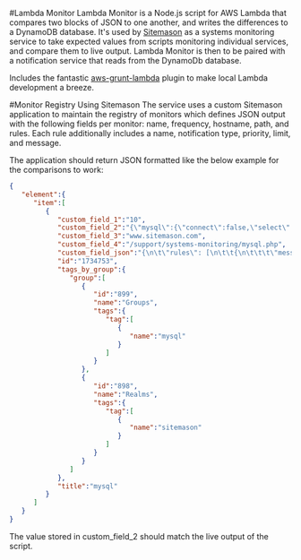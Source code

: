 #Lambda Monitor
Lambda Monitor is a Node.js script for AWS Lambda that compares two blocks of JSON to one another, and writes the differences to a DynamoDB database.
It's used by [Sitemason](http://www.sitemason.com) as a systems monitoring service to take expected values from scripts monitoring individual
services, and compare them to live output. Lambda Monitor is then to be paired with a notification service that reads from the DynamoDb database.

Includes the fantastic [aws-grunt-lambda](https://github.com/Tim-B/grunt-aws-lambda) plugin to make local Lambda development a breeze.

#Monitor Registry Using Sitemason
The service uses a custom Sitemason application to maintain the registry of monitors which defines JSON output with the following fields per monitor: name, frequency, hostname, path, and rules. Each rule additionally includes a name, notification type, priority, limit, and message. 

The application should return JSON formatted like the below example for the comparisons to work:

```json
{  
   "element":{  
      "item":[  
         {  
            "custom_field_1":"10",
            "custom_field_2":"{\"mysql\":{\"connect\":false,\"select\":true,\"insert\":true,\"update\":true,\"delete\":true,\"error\":false},\"pma\":{\"302-redirect\":true,\"redirect-location\":true,\"200-ok\":true,\"content-length\":true}}",
            "custom_field_3":"www.sitemason.com",
            "custom_field_4":"/support/systems-monitoring/mysql.php",
            "custom_field_json":"{\n\t\"rules\": [\n\t\t{\n\t\t\t\"message\": \"alert! changes to MySQL\",\n\t\t\t\"notificationType\": \"All\",\n\t\t\t\"priority\": \"1\",\n\t\t\t\"sectionName\": \"mysql\"\n\t\t}, {\n\t\t\t\"message\": \"something is wrong with PMA\",\n\t\t\t\"notificationType\": \"Feed\",\n\t\t\t\"priority\": \"2\",\n\t\t\t\"sectionName\": \"pma\"\n\t\t}\n\t]\n}",
            "id":"1734753",
            "tags_by_group":{  
               "group":[  
                  {  
                     "id":"899",
                     "name":"Groups",
                     "tags":{  
                        "tag":[  
                           {  
                              "name":"mysql"
                           }
                        ]
                     }
                  },
                  {  
                     "id":"898",
                     "name":"Realms",
                     "tags":{  
                        "tag":[  
                           {  
                              "name":"sitemason"
                           }
                        ]
                     }
                  }
               ]
            },
            "title":"mysql"
         }
      ]
   }
}
```

The value stored in custom_field_2 should match the live output of the script. 